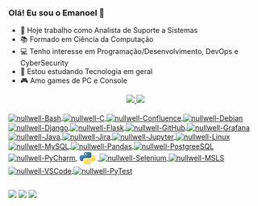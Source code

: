 ### Olá! Eu sou o Emanoel 👋

- 🔭 Hoje trabalho como Analista de Suporte a Sistemas
- 📚 Formado em Ciência da Computação
- 💻 Tenho interesse em Programação/Desenvolvimento, DevOps e CyberSecurity
- 🌱 Estou estudando Tecnologia em geral
- 🎮 Amo games de PC e Console

<div align="center">
  <a href="https://github.com/Nullwell47">
  <img height="180em" src="https://github-readme-stats.vercel.app/api?username=Nullwell47&show_icons=true&theme=dark&include_all_commits=true&count_private=true"/>
  <img height="180em" src="https://github-readme-stats.vercel.app/api/top-langs/?username=Nullwell47&layout=compact&langs_count=7&theme=dark"/>
</div>
<div style="display: inline_block"><br>
  <img align="center" alt="nullwell-Bash" height="30" width="40" 
src="https://cdn.jsdelivr.net/gh/devicons/devicon/icons/bash/bash-original.svg" />
  <img align="center" alt="nullwell-C" height="30" width="40"
src="https://cdn.jsdelivr.net/gh/devicons/devicon/icons/c/c-original.svg" />
  <img align="center" alt="nullwell-Confluence" height="30" width="40"
src="https://cdn.jsdelivr.net/gh/devicons/devicon/icons/confluence/confluence-original.svg" />          
  <img align="center" alt="nullwell-Debian" height="30" width="40"
src="https://cdn.jsdelivr.net/gh/devicons/devicon/icons/debian/debian-original.svg" />
  <img align="center" alt="nullwell-Django" height="30" width="40"
src="https://cdn.jsdelivr.net/gh/devicons/devicon/icons/django/django-plain.svg" />
  <img align="center" alt="nullwell-Flask" height="30" width="40"
src="https://cdn.jsdelivr.net/gh/devicons/devicon/icons/flask/flask-original.svg" />
  <img align="center" alt="nullwell-GitHub" height="30" width="40"
src="https://cdn.jsdelivr.net/gh/devicons/devicon/icons/github/github-original.svg" />
  <img align="center" alt="nullwell-Grafana" height="30" width="40"
src="https://cdn.jsdelivr.net/gh/devicons/devicon/icons/grafana/grafana-original.svg" />
  <img align="center" alt="nullwell-Java" height="30" width="40"
src="https://cdn.jsdelivr.net/gh/devicons/devicon/icons/java/java-original.svg" />
  <img align="center" alt="nullwell-Jira" height="30" width="40"
src="https://cdn.jsdelivr.net/gh/devicons/devicon/icons/jira/jira-original.svg" />
  <img align="center" alt="nullwell-Jupyter" height="30" width="40"
src="https://cdn.jsdelivr.net/gh/devicons/devicon/icons/jupyter/jupyter-original.svg" />
  <img align="center" alt="nullwell-Linux" height="30" width="40"
src="https://cdn.jsdelivr.net/gh/devicons/devicon/icons/linux/linux-original.svg" />
  <img align="center" alt="nullwell-MySQL" height="30" width="40"
src="https://cdn.jsdelivr.net/gh/devicons/devicon/icons/mysql/mysql-original.svg" />
  <img align="center" alt="nullwell-Pandas" height="30" width="40"
src="https://cdn.jsdelivr.net/gh/devicons/devicon/icons/pandas/pandas-original.svg" />
  <img align="center" alt="nullwell-PostgreeSQL" height="30" width="40"
src="https://cdn.jsdelivr.net/gh/devicons/devicon/icons/postgresql/postgresql-original.svg" />
  <img align="center" alt="nullwell-PyCharm" height="30" width="40"
src="https://cdn.jsdelivr.net/gh/devicons/devicon/icons/pycharm/pycharm-original.svg" />
  <img align="center" alt="nullwell-Python" height="30" width="40" src="https://raw.githubusercontent.com/devicons/devicon/master/icons/python/python-original.svg" />
  <img align="center" alt="nullwell-Selenium" height="30" width="40" 
src="https://cdn.jsdelivr.net/gh/devicons/devicon/icons/selenium/selenium-original.svg" />
  <img align="center" alt="nullwell-MSLS" height="30" width="40" 
src="https://cdn.jsdelivr.net/gh/devicons/devicon/icons/microsoftsqlserver/microsoftsqlserver-plain.svg" />
  <img align="center" alt="nullwell-VSCode" height="30" width="40" 
src="https://cdn.jsdelivr.net/gh/devicons/devicon/icons/vscode/vscode-original.svg" />
<img align="center" alt="nullwell-PyTest" height="30" width="40" 
src="https://cdn.jsdelivr.net/gh/devicons/devicon/icons/pytest/pytest-original.svg" />
</div>

  ##
  
<div> 
  <a href="https://instagram.com/emanuel_r.b" target="_blank"><img src="https://img.shields.io/badge/-Instagram-%23E4405F?style=for-the-badge&logo=instagram&logoColor=white" target="_blank"></a>
  <a href = "mailto:contatoemanuelr.barros16@gmail.com"><img src="https://img.shields.io/badge/-Gmail-%23333?style=for-the-badge&logo=gmail&logoColor=white" target="_blank"></a>
  <a href="linkedin.com/in/emanoel-rosa" target="_blank"><img src="https://img.shields.io/badge/-LinkedIn-%230077B5?style=for-the-badge&logo=linkedin&logoColor=white" target="_blank"></a> 
<div>
